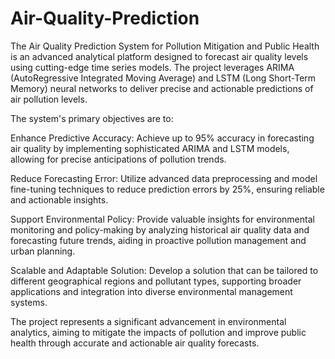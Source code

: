 # Air-Quality-Prediction

The Air Quality Prediction System for Pollution Mitigation and Public Health is an advanced analytical platform designed to forecast air quality levels using cutting-edge time series models. The project leverages ARIMA (AutoRegressive Integrated Moving Average) and LSTM (Long Short-Term Memory) neural networks to deliver precise and actionable predictions of air pollution levels.

The system's primary objectives are to:

Enhance Predictive Accuracy: Achieve up to 95% accuracy in forecasting air quality by implementing sophisticated ARIMA and LSTM models, allowing for precise anticipations of pollution trends.

Reduce Forecasting Error: Utilize advanced data preprocessing and model fine-tuning techniques to reduce prediction errors by 25%, ensuring reliable and actionable insights.

Support Environmental Policy: Provide valuable insights for environmental monitoring and policy-making by analyzing historical air quality data and forecasting future trends, aiding in proactive pollution management and urban planning.

Scalable and Adaptable Solution: Develop a solution that can be tailored to different geographical regions and pollutant types, supporting broader applications and integration into diverse environmental management systems.

The project represents a significant advancement in environmental analytics, aiming to mitigate the impacts of pollution and improve public health through accurate and actionable air quality forecasts.
